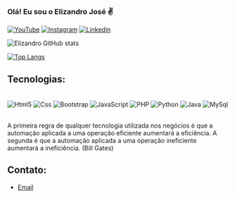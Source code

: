 

### Olá! Eu sou o Elizandro José ✌️ 
[![YouTube](https://img.shields.io/badge/YouTube-FF0000?style=for-the-badge&logo=youtube&logoColor=white)](https://www.youtube.com/channel/UCj5x6d2Ulgbb5DQ2IUzK2zA)
[![Instagram](https://img.shields.io/badge/Instagram-E4405F?style=for-the-badge&logo=instagram&logoColor=white)](https://www.instagram.com/)
[![Linkedin](https://img.shields.io/badge/LinkedIn-0077B5?style=for-the-badge&logo=linkedin&logoColor=white)]()

![Elizandro GitHub stats](https://github-readme-stats.vercel.app/api?username=Elizajose&show_icons=true&theme=highcontrast)

[![Top Langs](https://github-readme-stats.vercel.app/api/top-langs/?username=Elizajose)](https://github.com/Elizajose/github-readme-stats)

## Tecnologias: 

<div style="display: inline_block"></br>
<img align ="center" alt="Html5" src="https://img.shields.io/badge/HTML-239120?style=for-the-badge&logo=html5&logoColor=white">
<img align ="center" alt="Css" src="https://img.shields.io/badge/CSS-239120?&style=for-the-badge&logo=css3&logoColor=white">
<img align ="center" alt="Bootstrap" src="https://img.shields.io/badge/Bootstrap-563D7C?style=for-the-badge&logo=bootstrap&logoColor=white">
<img align ="center" alt="JavaScript" src="https://img.shields.io/badge/JavaScript-F7DF1E?style=for-the-badge&logo=javascript&logoColor=black">
<img align ="center" alt="PHP" src="https://img.shields.io/badge/PHP-777BB4?style=for-the-badge&logo=php&logoColor=white">
<img align ="center" alt="Python" src="https://img.shields.io/badge/Python-3776AB?style=for-the-badge&logo=python&logoColor=white">
<img align ="center" alt="Java" src="https://img.shields.io/badge/Java-ED8B00?style=for-the-badge&logo=java&logoColor=white">
<img align ="center" alt="MySql" src="https://img.shields.io/badge/MySQL-00000F?style=for-the-badge&logo=mysql&logoColor=white">

</div></br>

A primeira regra de qualquer tecnologia utilizada nos negócios é que a automação aplicada a uma operação eficiente aumentará a eficiência. A segunda é que a automação aplicada a uma operação ineficiente aumentará a ineficiência. (Bill Gates)

## Contato:
- [Email](elizandrojose@gmail.com)

